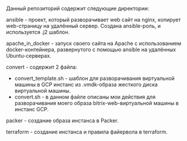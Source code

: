 
Данный репозиторий содержит следующие директории:

ansible - проект, который разворачивает web сайт на nginx, копирует web-страницу на удалённый сервер. Создана ansible-роль, и используется .j2 шаблон.

apache_in_docker - запуск своего сайта на Apache с использованием docker-контейнера, развернутого с помощью ansible на удалённых Ubuntu-серверах.

convert - содержит 2 файла:
 - convert_template.sh - шаблон для разворачивания виртуальной машины в GCP инстанс из .vmdk-образа жесткого диска виртуальной машины.
 - convert.sh - в данном файле описаны мои действия для разворачивания моего образа bitrix-web-виртуальной машины в инстанс GCP.

packer - создание образа инстанса в Packer.

terraform - создание инстанса и правила файервола в terraform.

